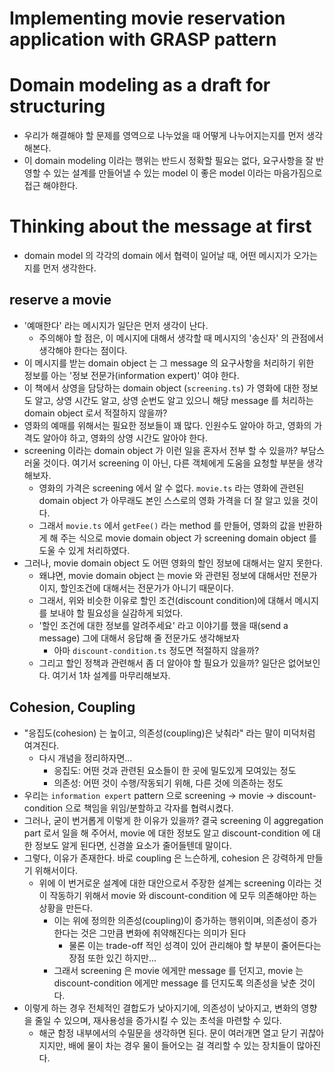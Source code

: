 # Implementing movie reservation application with GRASP pattern

# Domain modeling as a draft for structuring
- 우리가 해결해야 할 문제를 영역으로 나누었을 때 어떻게 나누어지는지를 먼저 생각해본다. 
- 이 domain modeling 이라는 행위는 반드시 정확할 필요는 없다, 요구사항을 잘 반영할 수 있는 설계를 만들어낼 수 있는 model 이 좋은 model 이라는 마음가짐으로 접근 해야한다. 

# Thinking about the message at first
- domain model 의 각각의 domain 에서 협력이 일어날 때, 어떤 메시지가 오가는지를 먼저 생각한다. 
## reserve a movie
- '예매한다' 라는 메시지가 일단은 먼저 생각이 난다.
  - 주의해야 할 점은, 이 메시지에 대해서 생각할 때 메시지의 '송신자' 의 관점에서 생각해야 한다는 점이다.
- 이 메시지를 받는 domain object 는 그 message 의 요구사항을 처리하기 위한 정보를 아는 '정보 전문가(information expert)' 여야 한다.
- 이 책에서 상영을 담당하는 domain object (`screening.ts`) 가 영화에 대한 정보도 알고, 상영 시간도 알고, 상영 순번도 알고 있으니 해당 message 를 처리하는 domain object 로서 적절하지 않을까?
- 영화의 예매를 위해서는 필요한 정보들이 꽤 많다. 인원수도 알아야 하고, 영화의 가격도 알아야 하고, 영화의 상영 시간도 알아야 한다. 
- screening 이라는 domain object 가 이런 일을 혼자서 전부 할 수 있을까? 부담스러울 것이다. 여기서 screening 이 아닌, 다른 객체에게 도움을 요청할 부분을 생각해보자.
  - 영화의 가격은 screening 에서 알 수 없다. `movie.ts` 라는 영화에 관련된 domain object 가 아무래도 본인 스스로의 영화 가격을 더 잘 알고 있을 것이다.
  - 그래서 `movie.ts` 에서 `getFee()` 라는 method 를 만들어, 영화의 값을 반환하게 해 주는 식으로 movie domain object 가 screening domain object 를 도울 수 있게 처리하였다.
- 그러나, movie domain object 도 어떤 영화의 할인 정보에 대해서는 알지 못한다.
  - 왜냐면, movie domain object 는 movie 와 관련된 정보에 대해서만 전문가이지, 할인조건에 대해서는 전문가가 아니기 때문이다. 
  - 그래서, 위와 비슷한 이유로 할인 조건(discount condition)에 대해서 메시지를 보내야 할 필요성을 실감하게 되었다.
  - '할인 조건에 대한 정보를 알려주세요' 라고 이야기를 했을 때(send a message) 그에 대해서 응답해 줄 전문가도 생각해보자 
    - 아마 `discount-condition.ts` 정도면 적절하지 않을까?
  - 그리고 할인 정책과 관련해서 좀 더 알아야 할 필요가 있을까? 일단은 없어보인다. 여기서 1차 설계를 마무리해보자.

## Cohesion, Coupling
- "응집도(cohesion) 는 높이고, 의존성(coupling)은 낮춰라" 라는 말이 미덕처럼 여겨진다.
  - 다시 개념을 정리하자면...
    - 응집도: 어떤 것과 관련된 요소들이 한 곳에 밀도있게 모여있는 정도
    - 의존성: 어떤 것이 수행/작동되기 위해, 다른 것에 의존하는 정도 
- 우리는 `information expert` pattern 으로 screening -> movie -> discount-condition 으로 책임을 위임/분할하고 각자를 협력시켰다.
- 그러나, 굳이 번거롭게 이렇게 한 이유가 있을까? 결국 screening 이 aggregation part 로서 일을 해 주어서, movie 에 대한 정보도 알고 discount-condition 에 대한 정보도 알게 된다면, 신경쓸 요소가 줄어들텐데 말이다. 
- 그렇다, 이유가 존재한다. 바로 coupling 은 느슨하게, cohesion 은 강력하게 만들기 위해서이다. 
  - 위에 이 번거로운 설계에 대한 대안으로서 주장한 설계는 screening 이라는 것이 작동하기 위해서 movie 와 discount-condition 에 모두 의존해야만 하는 상황을 만든다.
    - 이는 위에 정의한 의존성(coupling)이 증가하는 행위이며, 의존성이 증가한다는 것은 그만큼 변화에 취약해진다는 의미가 된다
      - 물론 이는 trade-off 적인 성격이 있어 관리해야 할 부분이 줄어든다는 장점 또한 있긴 하지만...
    - 그래서 screening 은 movie 에게만 message 를 던지고, movie 는 discount-condition 에게만 message 를 던지도록 의존성을 낮춘 것이다. 
- 이렇게 하는 경우 전체적인 결합도가 낮아지기에, 의존성이 낮아지고, 변화의 영향을 줄일 수 있으며, 재사용성을 증가시킬 수 있는 초석을 마련할 수 있다.
  - 해군 함정 내부에서의 수밀문을 생각하면 된다. 문이 여러개면 열고 닫기 귀찮아 지지만, 배에 물이 차는 경우 물이 들어오는 걸 격리할 수 있는 장치들이 많아진다.